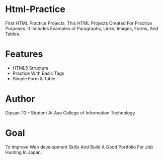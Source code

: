 # Html-Practice
First HTML Practice Projects. This HTML Projects Created For Practice Purposes. It Includes Examples of Paragraphs, Links, Images, Forms, And Tables.

# Features
- HTML5 Structure
- Practice With Basic Tags
- Simple Form & Table

# Author
Dipsan-10 – Student At Aso College of Information Technology

# Goal
To Improve Web development Skills And Build A Good Portfolio For Job Hunting In Japan.
